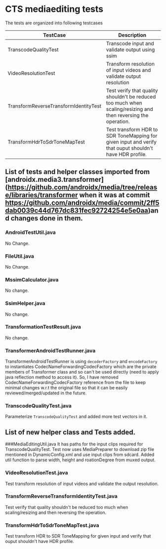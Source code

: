 # CTS mediaediting tests
The tests are organized into following testcases

| TestCase | Description |
|------------------------|----------------------|
| TranscodeQualityTest   | Transcode input and validate output using ssim |
| VideoResolutionTest    | Transform resolution of input videos and validate output resolution |
| TransformReverseTransformIdentityTest | Test verify that quality shouldn't be reduced too much when scaling/resizing and then reversing the operation. |
| TransformHdrToSdrToneMapTest | Test transform HDR to SDR ToneMapping for given input and verify that ouput shouldn't have HDR profile. |


## List of tests and helper classes imported from [androidx.media3.transformer](https://github.com/androidx/media/tree/release/libraries/transformer when it was at commit https://github.com/androidx/media/commit/2ff5dab0039c44d767dc831fec92724254e5e0aa)and changes done in them.

### AndroidTestUtil.java
No Change.

### FileUtil.java
No Change.

### MssimCalculator.java
No change.

### SsimHelper.java
No change.

### TransformationTestResult.java
No change.

### TransformerAndroidTestRunner.java
TransformerAndroidTestRunner is using `decoderFactory` and `encodeFactory` to instantiates CodecNameForwardingCodecFactory which are the private members of Transformer class and so can't be used directly (need to apply java reflection method to access it). So, I have removed CodecNameForwardingCodecFactory reference from the file to keep minimal changes w.r.t the original file so that it can be easily reviewed/merged/updated in the future.

### TranscodeQualityTest.java
Parameterize `TranscodeQualityTest` and added more test vectors in it.


## List of new helper class and Tests added.

###MediaEditingUtil.java
It has paths for the input clips required for TranscodeQualityTest. Test now uses MediaPreparer to download zip file mentioned in DynamicConfig.xml and use input clips from sdcard.
Added util function to parse width, height and roationDegree from muxed output.

### VideoResolutionTest.java
Test transform resolution of input videos and validate the output resolution.

### TransformReverseTransformIdentityTest.java
Test verify that quality shouldn't be reduced too much when scaling/resizing and then reversing the operation.

### TransformHdrToSdrToneMapTest.java
Test transform HDR to SDR ToneMapping for given input and verify that ouput shouldn't have HDR profile.
